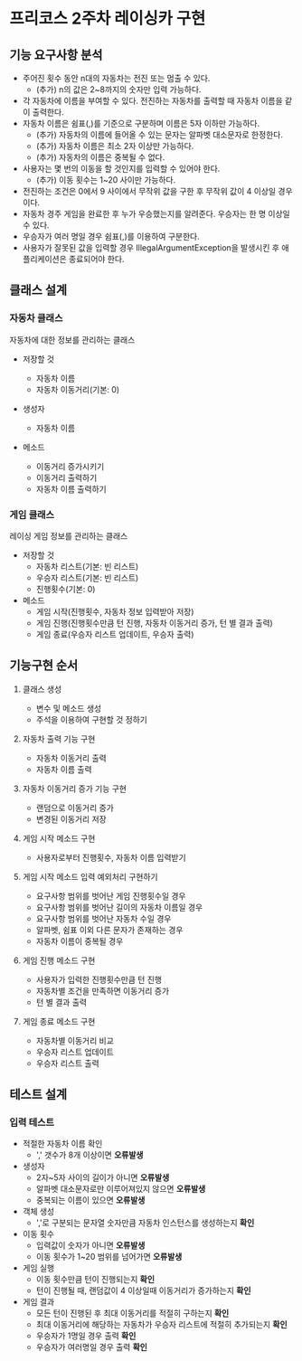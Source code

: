 # 프리코스 2주차 레이싱카 구현


## 기능 요구사항 분석


* 주어진 횟수 동안 n대의 자동차는 전진 또는 멈출 수 있다.
  * (추가) n의 값은 2~8까지의 숫자만 입력 가능하다.
* 각 자동차에 이름을 부여할 수 있다. 전진하는 자동차를 출력할 때 자동차 이름을 같이 출력한다.
* 자동차 이름은 쉼표(,)를 기준으로 구분하며 이름은 5자 이하만 가능하다.
  * (추가) 자동차의 이름에 들어올 수 있는 문자는 알파벳 대소문자로 한정한다.
  * (추가) 자동차 이름은 최소 2자 이상만 가능하다.
  * (추가) 자동차의 이름은 중복될 수 없다.
* 사용자는 몇 번의 이동을 할 것인지를 입력할 수 있어야 한다.
  * (추가) 이동 횟수는 1~20 사이만 가능하다. 
* 전진하는 조건은 0에서 9 사이에서 무작위 값을 구한 후 무작위 값이 4 이상일 경우이다.
* 자동차 경주 게임을 완료한 후 누가 우승했는지를 알려준다. 우승자는 한 명 이상일 수 있다.
* 우승자가 여러 명일 경우 쉼표(,)를 이용하여 구분한다.
* 사용자가 잘못된 값을 입력할 경우 IllegalArgumentException을 발생시킨 후 애플리케이션은 종료되어야 한다.


## 클래스 설계




### 자동차 클래스



자동차에 대한 정보를 관리하는 클래스


* 저장할 것
  * 자동차 이름
  * 자동차 이동거리(기본: 0)
* 생성자
  * 자동차 이름
  
* 메소드
  * 이동거리 증가시키기
  * 이동거리 출력하기
  * 자동차 이름 출력하기



### 게임 클래스



레이싱 게임 정보를 관리하는 클래스


* 저장할 것
  * 자동차 리스트(기본: 빈 리스트)
  * 우승자 리스트(기본: 빈 리스트)
  * 진행횟수(기본: 0)
* 메소드
  * 게임 시작(진행횟수, 자동차 정보 입력받아 저장)
  * 게임 진행(진행횟수만큼 턴 진행, 자동차 이동거리 증가, 턴 별 결과 출력)
  * 게임 종료(우승자 리스트 업데이트, 우승자 출력)



## 기능구현 순서


1. 클래스 생성
   * 변수 및 메소드 생성
   * 주석을 이용하여 구현할 것 정하기


2. 자동차 출력 기능 구현
   * 자동차 이동거리 출력
   * 자동차 이름 출력


3. 자동차 이동거리 증가 기능 구현
   * 랜덤으로 이동거리 증가
   * 변경된 이동거리 저장


4. 게임 시작 메소드 구현
   * 사용자로부터 진행횟수, 자동차 이름 입력받기


5. 게임 시작 메소드 입력 예외처리 구현하기
   * 요구사항 범위를 벗어난 게임 진행횟수일 경우
   * 요구사항 범위를 벗어난 길이의 자동차 이름일 경우
   * 요구사항 범위를 벗어난 자동차 수일 경우
   * 알파벳, 쉼표 이외 다른 문자가 존재하는 경우
   * 자동차 이름이 중복될 경우


6. 게임 진행 메소드 구현
   * 사용자가 입력한 진행횟수만큼 턴 진행
   * 자동차별 조건을 만족하면 이동거리 증가
   * 턴 별 결과 출력


7. 게임 종료 메소드 구현
   * 자동차별 이동거리 비교
   * 우승자 리스트 업데이트
   * 우승자 리스트 출력


## 테스트 설계



### 입력 테스트



* 적절한 자동차 이름 확인
  * ',' 갯수가 8개 이상이면 **오류발생**
* 생성자
  * 2자~5자 사이의 길이가 아니면 **오류발생**
  * 알파벳 대소문자로만 이루어져있지 않으면 **오류발생**
  * 중복되는 이름이 있으면 **오류발생**
* 객체 생성
  * ','로 구분되는 문자열 숫자만큼 자동차 인스턴스를 생성하는지 **확인**
* 이동 횟수
  * 입력값이 숫자가 아니면 **오류발생**
  * 이동 횟수가 1~20 범위를 넘어가면 **오류발생**
* 게임 실행
  * 이동 횟수만큼 턴이 진행되는지 **확인**
  * 턴이 진행될 때, 랜덤값이 4 이상일때 이동거리가 증가하는지 **확인**
* 게임 결과
  * 모든 턴이 진행된 후 최대 이동거리를 적절히 구하는지 **확인**
  * 최대 이동거리에 해당하는 자동차가 우승자 리스트에 적절히 추가되는지 **확인**
  * 우승자가 1명일 경우 출력 **확인**
  * 우승자가 여러명일 경우 출력 **확인**

    